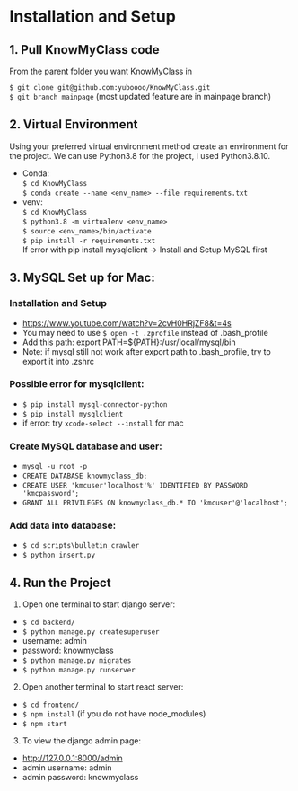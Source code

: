 # Installation and Setup
## 1. Pull KnowMyClass code
From the parent folder you want KnowMyClass in 

```$ git clone git@github.com:yuboooo/KnowMyClass.git``` \
```$ git branch mainpage``` (most updated feature are in mainpage branch)


## 2. Virtual Environment
Using your preferred virtual environment method create an environment for the project. We can use Python3.8 for the project, I used Python3.8.10.

* Conda: \
```$ cd KnowMyClass``` \
```$ conda create --name <env_name> --file requirements.txt```
* venv: \
```$ cd KnowMyClass``` \
```$ python3.8 -m virtualenv <env_name>``` \
```$ source <env_name>/bin/activate``` \
```$ pip install -r requirements.txt``` \
If error with pip install mysqlclient -> Install and Setup MySQL first

## 3. MySQL Set up for Mac:
### Installation and Setup
- https://www.youtube.com/watch?v=2cvH0HRjZF8&t=4s
- You may need to use ```$ open -t .zprofile``` instead of .bash_profile
- Add this path: export PATH=${PATH}:/usr/local/mysql/bin
- Note: if mysql still not work after export path to .bash_profile, try to export it into .zshrc
### Possible error for mysqlclient:
- ```$ pip install mysql-connector-python```
- ```$ pip install mysqlclient```
- if error: try ```xcode-select --install``` for mac
### Create MySQL database and user:
- ```mysql -u root -p``` 
- ```CREATE DATABASE knowmyclass_db; ``` 
- ```CREATE USER 'kmcuser'localhost'%' IDENTIFIED BY PASSWORD 'kmcpassword';``` 
- ```GRANT ALL PRIVILEGES ON knowmyclass_db.* TO 'kmcuser'@'localhost'; ```
### Add data into database:
- ```$ cd scripts\bulletin_crawler```
- ```$ python insert.py```

## 4. Run the Project
1. Open one terminal to start django server:
- ```$ cd backend/```
- ```$ python manage.py createsuperuser```
- username: admin
- password: knowmyclass
- ```$ python manage.py migrates```
- ```$ python manage.py runserver```

2. Open another terminal to start react server:
- ```$ cd frontend/```
- ```$ npm install``` (if you do not have node_modules)
- ```$ npm start```

3. To view the django admin page:
- http://127.0.0.1:8000/admin
- admin username: admin
- admin password: knowmyclass
